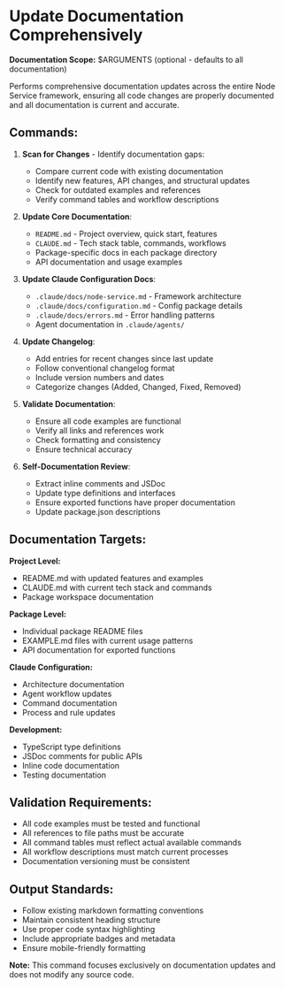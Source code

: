 # Update Documentation Comprehensively

**Documentation Scope:** $ARGUMENTS (optional - defaults to all documentation)

Performs comprehensive documentation updates across the entire Node Service framework, ensuring all code changes are properly documented and all documentation is current and accurate.

## Commands:

1. **Scan for Changes** - Identify documentation gaps:
   - Compare current code with existing documentation
   - Identify new features, API changes, and structural updates
   - Check for outdated examples and references
   - Verify command tables and workflow descriptions

2. **Update Core Documentation**:
   - `README.md` - Project overview, quick start, features
   - `CLAUDE.md` - Tech stack table, commands, workflows
   - Package-specific docs in each package directory
   - API documentation and usage examples

3. **Update Claude Configuration Docs**:
   - `.claude/docs/node-service.md` - Framework architecture
   - `.claude/docs/configuration.md` - Config package details
   - `.claude/docs/errors.md` - Error handling patterns
   - Agent documentation in `.claude/agents/`

4. **Update Changelog**:
   - Add entries for recent changes since last update
   - Follow conventional changelog format
   - Include version numbers and dates
   - Categorize changes (Added, Changed, Fixed, Removed)

5. **Validate Documentation**:
   - Ensure all code examples are functional
   - Verify all links and references work
   - Check formatting and consistency
   - Ensure technical accuracy

6. **Self-Documentation Review**:
   - Extract inline comments and JSDoc
   - Update type definitions and interfaces
   - Ensure exported functions have proper documentation
   - Update package.json descriptions

## Documentation Targets:

**Project Level:**
- README.md with updated features and examples
- CLAUDE.md with current tech stack and commands
- Package workspace documentation

**Package Level:**
- Individual package README files
- EXAMPLE.md files with current usage patterns
- API documentation for exported functions

**Claude Configuration:**
- Architecture documentation
- Agent workflow updates
- Command documentation
- Process and rule updates

**Development:**
- TypeScript type definitions
- JSDoc comments for public APIs
- Inline code documentation
- Testing documentation

## Validation Requirements:

- All code examples must be tested and functional
- All references to file paths must be accurate
- All command tables must reflect actual available commands
- All workflow descriptions must match current processes
- Documentation versioning must be consistent

## Output Standards:

- Follow existing markdown formatting conventions
- Maintain consistent heading structure
- Use proper code syntax highlighting
- Include appropriate badges and metadata
- Ensure mobile-friendly formatting

**Note:** This command focuses exclusively on documentation updates and does not modify any source code.